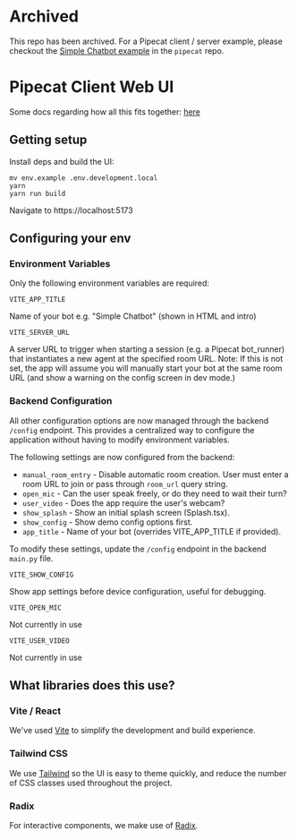 # Archived

This repo has been archived. For a Pipecat client / server example, please checkout the [Simple Chatbot example](https://github.com/pipecat-ai/pipecat/tree/main/examples/simple-chatbot) in the `pipecat` repo.

# Pipecat Client Web UI


Some docs regarding how all this fits together: [here](/docs/)

## Getting setup


Install deps and build the UI:

```
mv env.example .env.development.local
yarn 
yarn run build

```

Navigate to https://localhost:5173

## Configuring your env

### Environment Variables

Only the following environment variables are required:

`VITE_APP_TITLE`

Name of your bot e.g. "Simple Chatbot" (shown in HTML and intro)

`VITE_SERVER_URL`

A server URL to trigger when starting a session (e.g. a Pipecat bot_runner) that instantiates a new agent at the specified room URL. Note: If this is not set, the app will assume you will manually start your bot at the same room URL (and show a warning on the config screen in dev mode.)

### Backend Configuration

All other configuration options are now managed through the backend `/config` endpoint. This provides a centralized way to configure the application without having to modify environment variables.

The following settings are now configured from the backend:

- `manual_room_entry` - Disable automatic room creation. User must enter a room URL to join or pass through `room_url` query string.
- `open_mic` - Can the user speak freely, or do they need to wait their turn?
- `user_video` - Does the app require the user's webcam?
- `show_splash` - Show an initial splash screen (Splash.tsx).
- `show_config` - Show demo config options first.
- `app_title` - Name of your bot (overrides VITE_APP_TITLE if provided).

To modify these settings, update the `/config` endpoint in the backend `main.py` file.

`VITE_SHOW_CONFIG`

Show app settings before device configuration, useful for debugging.

`VITE_OPEN_MIC`

Not currently in use

`VITE_USER_VIDEO`

Not currently in use


## What libraries does this use?

### Vite / React

We've used [Vite](https://vitejs.dev/) to simplify the development and build experience. 

### Tailwind CSS

We use [Tailwind](https://tailwindcss.com/) so the UI is easy to theme quickly, and reduce the number of CSS classes used throughout the project.

### Radix

For interactive components, we make use of [Radix](https://www.radix-ui.com/).

